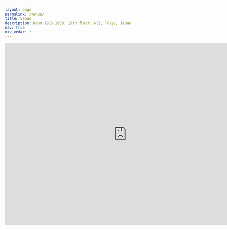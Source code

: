 ```yaml
---
layout: page
permalink: /venue/
title: Venue
description: Room 1902-1903, 19th floor, NII, Tokyo, Japan
nav: true
nav_order: 3
---
```


<iframe src="https://www.google.com/maps/embed?pb=!1m18!1m12!1m3!1d4695.99769393387!2d139.75533727578818!3d35.69263497258356!2m3!1f0!2f0!3f0!3m2!1i1024!2i768!4f13.1!3m3!1m2!1s0x60188c11e52a7af7%3A0x59be01a56f0cf10e!2sNII%EF%BC%88National%20Institute%20of%20Informatics%EF%BC%89!5e1!3m2!1sen!2sjp!4v1723704811076!5m2!1sen!2sjp" width="800" height="600" style="border:0;" allowfullscreen="" loading="lazy" referrerpolicy="no-referrer-when-downgrade"></iframe>